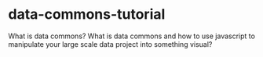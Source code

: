 # data-commons-tutorial
What is data commons? What is data commons and how to use javascript to manipulate your large scale data project into something visual?
